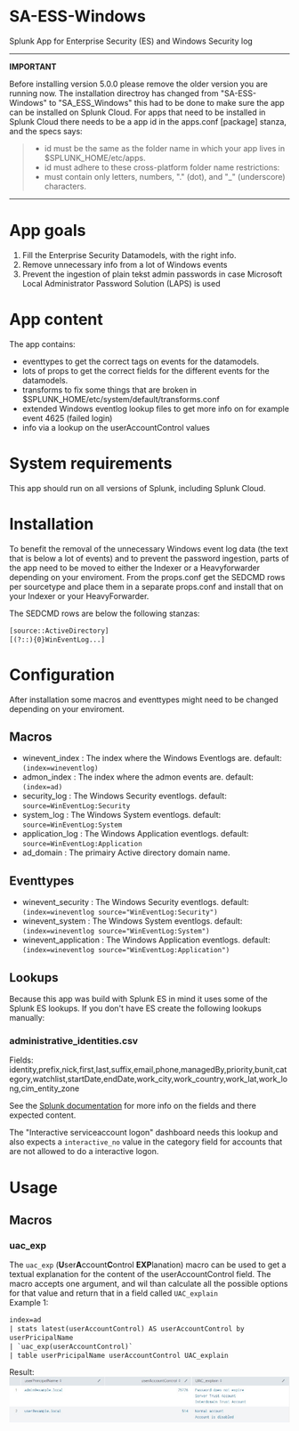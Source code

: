# SA-ESS-Windows
Splunk App for Enterprise Security (ES) and Windows Security log

***
**IMPORTANT**

Before installing version 5.0.0 please remove the older version you are running now. The installation directroy has changed from "SA-ESS-Windows" to "SA_ESS_Windows" this had to be done to make sure the app can be installed on 
Splunk Cloud. For apps that need to be installed in Splunk Cloud there needs to be a app id in the apps.conf [package] stanza, and the specs says:
> * id must be the same as the folder name in which your app lives in
>   $SPLUNK_HOME/etc/apps.
> * id must adhere to these cross-platform folder name restrictions:
>  * must contain only letters, numbers, "." (dot), and "_" (underscore)
>    characters.
***

# App goals
1. Fill the Enterprise Security Datamodels, with the right info. 
2. Remove unnecessary info from a lot of Windows events
3. Prevent the ingestion of plain tekst admin passwords in case Microsoft Local Administrator Password Solution (LAPS) is used

# App content
The app contains: 
- eventtypes to get the correct tags on events for the datamodels.
- lots of props to get the correct fields for the different events for the datamodels.
- transforms to fix some things that are broken in $SPLUNK_HOME/etc/system/default/transforms.conf
- extended Windows eventlog lookup files to get more info on for example event 4625 (failed login)
- info via a lookup on the userAccountControl values

# System requirements
This app should run on all versions of Splunk, including Splunk Cloud.

# Installation
To benefit the removal of the unnecessary Windows event log data (the text that is below a lot of events) and to prevent the password ingestion, parts of the app need to be moved to either the Indexer or a Heavyforwarder depending on your enviroment.
From the props.conf get the SEDCMD rows per sourcetype and place them in a separate props.conf and install that on your Indexer or your HeavyForwarder. 

The SEDCMD rows are below the following stanzas:
```
[source::ActiveDirectory]
[(?::){0}WinEventLog...]
```
# Configuration
After installation some macros and eventtypes might need to be changed depending on your enviroment.

## Macros
- winevent_index        : The index where the Windows Eventlogs are. default: `(index=wineventlog)`
- admon_index           : The index where the admon events are. default: `(index=ad)`
- security_log          : The Windows Security eventlogs. default: `source=WinEventLog:Security`
- system_log            : The Windows System eventlogs. default: `source=WinEventLog:System`
- application_log       : The Windows Application eventlogs. default: `source=WinEventLog:Application`
- ad_domain             : The primairy Active directory domain name.

## Eventtypes
- winevent_security     : The Windows Security eventlogs. default: `(index=wineventlog source="WinEventLog:Security")`
- winevent_system       : The Windows System eventlogs. default: `(index=wineventlog source="WinEventLog:System")`
- winevent_application  : The Windows Application eventlogs. default: `(index=wineventlog source="WinEventLog:Application")`

## Lookups
Because this app was build with Splunk ES in mind it uses some of the Splunk ES lookups. If you don't have ES create the following lookups manually:

### administrative_identities.csv
Fields:
identity,prefix,nick,first,last,suffix,email,phone,managedBy,priority,bunit,category,watchlist,startDate,endDate,work_city,work_country,work_lat,work_long,cim_entity_zone

See the [Splunk documentation](https://docs.splunk.com/Documentation/ES/latest/Admin/Formatassetoridentitylist#Identity_lookup_fields) for more info on the fields and there expected content.

The "Interactive serviceaccount logon" dashboard needs this lookup and also expects a `interactive_no` value in the category field for accounts that are not allowed to do a interactive logon.

# Usage 
## Macros
### uac_exp
The `uac_exp` (**U**ser**A**ccount**C**ontrol **EXP**lanation) macro can be used to get a textual explanation for the content of the userAccountControl field. The macro accepts one argument, and wil than calculate all the possible options for that value and return that in a field called `UAC_explain` <br />
Example 1:
```
index=ad 
| stats latest(userAccountControl) AS userAccountControl by userPricipalName
| `uac_exp(userAccountControl)`
| table userPricipalName userAccountControl UAC_explain
```
Result:
![Example 1](/static/uac_exp-example.jpg?raw=true "Results for example 1")


